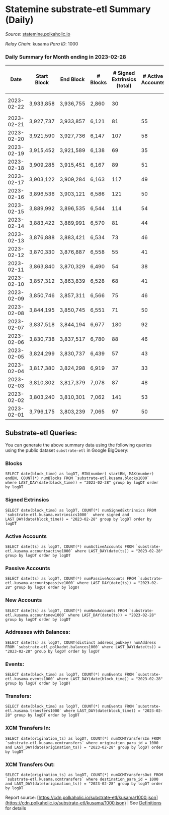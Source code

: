 # Statemine substrate-etl Summary (Daily)

_Source_: [statemine.polkaholic.io](https://statemine.polkaholic.io)

*Relay Chain*: kusama
*Para ID*: 1000



### Daily Summary for Month ending in 2023-02-28


| Date | Start Block | End Block | # Blocks | # Signed Extrinsics (total) | # Active Accounts | # Passive | # New | # Addresses with Balances | # Events | # Transfers | # XCM Transfers In | # XCM Transfers Out | Issues | 
| ---- | ----------- | --------- | -------- | --------------------------- | ----------------- | --------- | ----- | ------------------------- | -------- | ----------- | ------------------ | ------------------- | ------ |
| 2023-02-22 | 3,933,858 | 3,936,755 | 2,860 | 30 |  |  |  |  | 6,520 | 572 ($0.95) |   |   | 38 missing (1.31%) |
| 2023-02-21 | 3,927,737 | 3,933,857 | 6,121 | 81 | 55 | 20 | 13 | 49,293 | 14,476 | 1,677 ($9.01) |   |   |  |
| 2023-02-20 | 3,921,590 | 3,927,736 | 6,147 | 107 | 58 | 25 | 17 | 49,282 | 15,257 | 2,121 ($3.19) | 51 ($61,406.41) | 29 ($11,501.54) |  |
| 2023-02-19 | 3,915,452 | 3,921,589 | 6,138 | 69 | 35 | 18 | 13 | 49,266 | 13,928 | 1,244 ($2.09) | 6 ($2,137.05) | 31 ($11,122.31) |  |
| 2023-02-18 | 3,909,285 | 3,915,451 | 6,167 | 89 | 51 | 26 | 8 | 49,253 | 14,745 | 1,832 ($26.27) | 24 ($10,037.98) | 28 ($11,577.37) |  |
| 2023-02-17 | 3,903,122 | 3,909,284 | 6,163 | 117 | 49 | 22 | 6 | 49,245 | 15,326 | 2,244 ($32.54) | 27 ($94,125.43) | 62 ($41,370.65) |  |
| 2023-02-16 | 3,896,536 | 3,903,121 | 6,586 | 121 | 50 | 23 | 10 | 49,239 | 16,332 | 2,393 ($2.51) | 26 ($7,329.62) | 65 ($29,630.45) |  |
| 2023-02-15 | 3,889,992 | 3,896,535 | 6,544 | 114 | 54 | 21 | 7 | 49,230 | 15,987 | 2,161 ($24.65) | 25 ($2,269.61) | 57 ($21,694.13) |  |
| 2023-02-14 | 3,883,422 | 3,889,991 | 6,570 | 81 | 44 | 19 | 11 | 49,223 | 15,313 | 1,671 ($10.52) | 14 ($610.79) | 24 ($55,470.37) |  |
| 2023-02-13 | 3,876,888 | 3,883,421 | 6,534 | 73 | 46 | 13 | 5 | 49,212 | 15,067 | 1,512 ($0.86) | 12 ($44,250.15) | 33 ($9,854.49) |  |
| 2023-02-12 | 3,870,330 | 3,876,887 | 6,558 | 55 | 41 | 14 | 7 | 49,208 | 14,693 | 1,197 ($0.85) | 15 ($2,982.48) | 22 ($7,131.64) |  |
| 2023-02-11 | 3,863,840 | 3,870,329 | 6,490 | 54 | 38 | 21 | 10 | 49,201 | 14,681 | 1,285 ($9.80) | 28 ($6,814.17) | 8 ($1,321.17) |  |
| 2023-02-10 | 3,857,312 | 3,863,839 | 6,528 | 68 | 41 | 17 | 10 | 49,191 | 14,864 | 1,391 ($45.14) | 18 ($3,966.65) | 12 ($3,342.71) |  |
| 2023-02-09 | 3,850,746 | 3,857,311 | 6,566 | 75 | 46 | 22 | 14 | 49,181 | 15,334 | 1,679 ($6.35) | 30 ($7,354.60) | 21 ($5,219.85) |  |
| 2023-02-08 | 3,844,195 | 3,850,745 | 6,551 | 71 | 50 | 11 | 6 | 49,167 | 14,773 | 1,268 ($1.30) | 17 ($6,991.10) | 4 ($3,367.74) |  |
| 2023-02-07 | 3,837,518 | 3,844,194 | 6,677 | 180 | 92 | 40 | 11 | 49,162 | 16,293 | 2,033 ($26.06) | 12 ($42,492.12) | 23 ($7,783.63) |  |
| 2023-02-06 | 3,830,738 | 3,837,517 | 6,780 | 88 | 46 | 23 | 10 | 49,151 | 15,910 | 1,788 ($2.33) | 22 ($147,849.25) | 31 ($10,029.67) |  |
| 2023-02-05 | 3,824,299 | 3,830,737 | 6,439 | 57 | 43 | 21 | 6 | 49,141 | 14,623 | 1,338 ($0.90) | 22 ($2,472.97) | 19 ($3,467.69) |  |
| 2023-02-04 | 3,817,380 | 3,824,298 | 6,919 | 37 | 33 | 12 | 3 | 49,135 | 15,055 | 949 ($0.13) | 12 ($42,501.29) | 16 ($4,244.17) |  |
| 2023-02-03 | 3,810,302 | 3,817,379 | 7,078 | 87 | 48 | 21 | 11 | 49,132 | 16,833 | 2,002 ($7.46) | 44 ($54,027.38) | 38 ($13,008.41) |  |
| 2023-02-02 | 3,803,240 | 3,810,301 | 7,062 | 141 | 53 | 25 | 13 | 49,123 | 17,452 | 2,397 ($67.84) | 33 ($5,155.18) | 37 ($11,121.76) |  |
| 2023-02-01 | 3,796,175 | 3,803,239 | 7,065 | 97 | 50 | 22 | 8 | 49,110 | 16,968 | 2,137 ($1.42) | 42 ($12,605.97) | 22 ($10,402.47) |  |

## Substrate-etl Queries:
You can generate the above summary data using the following queries using the public dataset `substrate-etl` in Google BigQuery:


### Blocks
```
SELECT date(block_time) as logDT, MIN(number) startBN, MAX(number) endBN, COUNT(*) numBlocks FROM `substrate-etl.kusama.blocks1000`  where LAST_DAY(date(block_time)) = "2023-02-28" group by logDT order by logDT
```


### Signed Extrinsics
```
SELECT date(block_time) as logDT, COUNT(*) numSignedExtrinsics FROM `substrate-etl.kusama.extrinsics1000`  where signed and LAST_DAY(date(block_time)) = "2023-02-28" group by logDT order by logDT
```


### Active Accounts
```
SELECT date(ts) as logDT, COUNT(*) numActiveAccounts FROM `substrate-etl.kusama.accountsactive1000` where LAST_DAY(date(ts)) = "2023-02-28" group by logDT order by logDT
```


### Passive Accounts
```
SELECT date(ts) as logDT, COUNT(*) numPassiveAccounts FROM `substrate-etl.kusama.accountspassive1000` where LAST_DAY(date(ts)) = "2023-02-28" group by logDT order by logDT
```


### New Accounts
```
SELECT date(ts) as logDT, COUNT(*) numNewAccounts FROM `substrate-etl.kusama.accountsnew1000` where LAST_DAY(date(ts)) = "2023-02-28" group by logDT order by logDT
```


### Addresses with Balances:
```
SELECT date(ts) as logDT, COUNT(distinct address_pubkey) numAddress FROM `substrate-etl.polkadot.balances1000` where LAST_DAY(date(ts)) = "2023-02-28" group by logDT order by logDT
```


### Events:
```
SELECT date(block_time) as logDT, COUNT(*) numEvents FROM `substrate-etl.kusama.events1000` where LAST_DAY(date(block_time)) = "2023-02-28" group by logDT order by logDT
```


### Transfers:
```
SELECT date(block_time) as logDT, COUNT(*) numEvents FROM `substrate-etl.kusama.transfers1000` where LAST_DAY(date(block_time)) = "2023-02-28" group by logDT order by logDT
```


### XCM Transfers In:
```
SELECT date(origination_ts) as logDT, COUNT(*) numXCMTransfersIn FROM `substrate-etl.kusama.xcmtransfers` where origination_para_id = 1000 and LAST_DAY(date(origination_ts)) = "2023-02-28" group by logDT order by logDT
```


### XCM Transfers Out:
```
SELECT date(origination_ts) as logDT, COUNT(*) numXCMTransfersOut FROM `substrate-etl.kusama.xcmtransfers` where destination_para_id = 1000 and LAST_DAY(date(origination_ts)) = "2023-02-28" group by logDT order by logDT
```



Report source: [https://cdn.polkaholic.io/substrate-etl/kusama/1000.json](https://cdn.polkaholic.io/substrate-etl/kusama/1000.json) | See [Definitions](/DEFINITIONS.md) for details
